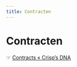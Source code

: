 ```yaml
---
title: Contracten
---
```

# Contracten
☞ [Contracts « Crisp’s DNA](https://dna.crisp.se/docs/contracts.html)
